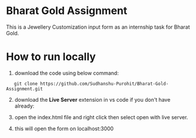 # Bharat Gold Assignment
This is a Jewellery Customization input form as an internship task for Bharat Gold.

# How to run locally
1. download the code using below command:
```
   git clone https://github.com/Sudhanshu-Purohit/Bharat-Gold-Assignment.git
```

2. download the **Live Server** extension in vs code if you don't have already:

3. open the index.html file and right click then select open with live server.

4. this will open the form on localhost:3000